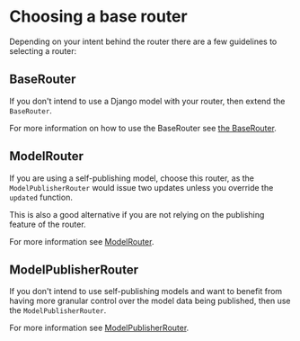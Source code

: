 # Choosing a base router #

Depending on your intent behind the router there are a few guidelines to selecting a router:


## BaseRouter ##

If you don't intend to use a Django model with your router, then extend the `BaseRouter`.

For more information on how to use the BaseRouter see [the BaseRouter](/documentation/routers-base-router).


## ModelRouter ##

If you are using a self-publishing model, choose this router, as the `ModelPublisherRouter` would issue two updates unless you override the `updated` function.

This is also a good alternative if you are not relying on the publishing feature of the router.

For more information see [ModelRouter](/documentation/routers-base-model-router).


## ModelPublisherRouter ##

If you don't intend to use self-publishing models and want to benefit from having more granular control over the model data being published, then use the `ModelPublisherRouter`.

For more information see [ModelPublisherRouter](/documentation/routers-base-model-publisher-router).

